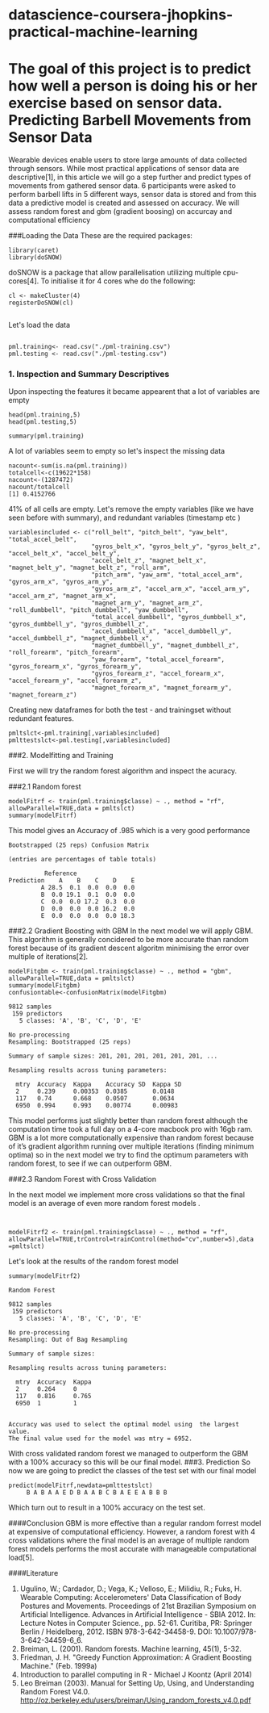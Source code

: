# datascience-coursera-jhopkins-practical-machine-learning
The goal of this project is to predict how well a person is doing his or her exercise based on sensor data.
Predicting Barbell Movements from Sensor Data
========================================================

Wearable devices enable users to store large amounts of data collected through sensors. While most practical applications of sensor data are descriptive[1],  in this article we will go a step further and predict types of movements from gathered sensor data. 6 participants were asked to perform barbell lifts in 5 different ways, sensor data is stored and from this data a predictive model is created and assessed on accuracy. We will assess random forest and gbm (gradient boosing) on accurcay and computational efficiency

###Loading the Data
These are the required packages:

```{r}
library(caret)
library(doSNOW)
```
doSNOW is a package that allow parallelisation utilizing multiple cpu-cores[4].
To initialise it for 4 cores  whe do the following: 

```{r}
cl <- makeCluster(4)
registerDoSNOW(cl)


```

Let's load the data
```{r}

pml.training<- read.csv("./pml-training.csv")
pml.testing <- read.csv("./pml-testing.csv")
```
### 1. Inspection and Summary Descriptives 
Upon inspecting the features it became appearent that a lot of variables are empty 
```{r}
head(pml.training,5)
head(pml.testing,5)
```

```{r}
summary(pml.training)
```
A lot of variables seem to empty so let's inspect the missing data

```{r}
nacount<-sum(is.na(pml.training))
totalcell<-c(19622*158)
nacount<-(1287472)
nacount/totalcell
[1] 0.4152766
```

41% of all cells are empty. 
Let's remove the empty variables (like we have seen before with summary), and redundant variables (timestamp etc ) 




```{r}
variablesincluded <- c("roll_belt", "pitch_belt", "yaw_belt", "total_accel_belt", 
                       "gyros_belt_x", "gyros_belt_y", "gyros_belt_z", "accel_belt_x", "accel_belt_y", 
                       "accel_belt_z", "magnet_belt_x", "magnet_belt_y", "magnet_belt_z", "roll_arm", 
                       "pitch_arm", "yaw_arm", "total_accel_arm", "gyros_arm_x", "gyros_arm_y", 
                       "gyros_arm_z", "accel_arm_x", "accel_arm_y", "accel_arm_z", "magnet_arm_x", 
                       "magnet_arm_y", "magnet_arm_z", "roll_dumbbell", "pitch_dumbbell", "yaw_dumbbell", 
                       "total_accel_dumbbell", "gyros_dumbbell_x", "gyros_dumbbell_y", "gyros_dumbbell_z", 
                       "accel_dumbbell_x", "accel_dumbbell_y", "accel_dumbbell_z", "magnet_dumbbell_x", 
                       "magnet_dumbbell_y", "magnet_dumbbell_z", "roll_forearm", "pitch_forearm", 
                       "yaw_forearm", "total_accel_forearm", "gyros_forearm_x", "gyros_forearm_y", 
                       "gyros_forearm_z", "accel_forearm_x", "accel_forearm_y", "accel_forearm_z", 
                       "magnet_forearm_x", "magnet_forearm_y", "magnet_forearm_z")
```

Creating new dataframes for both the test - and trainingset without redundant features.
```{r}
pmltslct<-pml.training[,variablesincluded]
pmlttestslct<-pml.testing[,variablesincluded]
```

###2. Modelfitting and Training

First we will try the random forest algorithm and inspect the acuracy.

###2.1 Random forest


```{r}
modelFitrf <- train(pml.training$classe) ~ ., method = "rf", allowParallel=TRUE,data = pmltslct)
summary(modelFitrf)
```
This model gives an Accuracy of .985 which is a very good performance
```{r}
Bootstrapped (25 reps) Confusion Matrix 

(entries are percentages of table totals)
 
          Reference
Prediction    A    B    C    D    E
         A 28.5  0.1  0.0  0.0  0.0
         B  0.0 19.1  0.1  0.0  0.0
         C  0.0  0.0 17.2  0.3  0.0
         D  0.0  0.0  0.0 16.2  0.0
         E  0.0  0.0  0.0  0.0 18.3
```


###2.2 Gradient Boosting with GBM
In the next model we will apply GBM. This algorithm is generally concidered to be more accurate than random forest because of its gradient descent algoritm minimising the error over multiple of iterations[2].

```{r}
modelFitgbm <- train(pml.training$classe) ~ ., method = "gbm", allowParallel=TRUE,data = pmltslct)
summary(modelFitgbm) 
confusiontable<-confusionMatrix(modelFitgbm)

```
 
```{r}
9812 samples
 159 predictors
   5 classes: 'A', 'B', 'C', 'D', 'E' 

No pre-processing
Resampling: Bootstrapped (25 reps) 

Summary of sample sizes: 201, 201, 201, 201, 201, 201, ... 

Resampling results across tuning parameters:

  mtry  Accuracy  Kappa    Accuracy SD  Kappa SD
  2     0.239     0.00353  0.0385       0.0148  
  117   0.74      0.668    0.0507       0.0634  
  6950  0.994     0.993    0.00774      0.00983 
```

This model performs just slightly better than random forest although the computation time took a full day on a 4-core macbook pro with 16gb ram.
GBM is a lot more computationally expensive than random forest because of it’s gradient algorithm running over multiple iterations (finding minimum optima) so in the next model we try to find the optimum parameters with random forest, to see if we can outperform GBM.


###2.3 Random Forest with Cross Validation

In the next model we implement more cross validations so that the final model is an average of even more random forest  models . 


```{r}


modelFitrf2 <- train(pml.training$classe) ~ ., method = "rf", allowParallel=TRUE,trControl=trainControl(method="cv",number=5),data =pmltslct)
```
Let's look at the results of the random forest model

```{r}
summary(modelFitrf2)

```
```{r}
Random Forest 

9812 samples
 159 predictors
   5 classes: 'A', 'B', 'C', 'D', 'E' 

No pre-processing
Resampling: Out of Bag Resampling 

Summary of sample sizes:  

Resampling results across tuning parameters:

  mtry  Accuracy  Kappa
  2     0.264     0    
  117   0.816     0.765
  6950  1         1    


Accuracy was used to select the optimal model using  the largest value.
The final value used for the model was mtry = 6952. 
```

With cross validated random forest we managed to outperform the GBM with a 100% accuracy so this will be our final model. 
###3. Prediction
So now we are going to predict the classes of the test set with our final model

```{r}
predict(modelFitrf,newdata=pmlttestslct)
     B A B A A E D B A A B C B A E E A B B B
```
Which turn out to result in a 100% accuracy on the test set.



####Conclusion
GBM is more effective than a regular random forrest model at expensive of computational efficiency. However, a random forest with 4 cross validations where the final model is an average of multiple random forest models performs the most accurate with manageable computational load[5]. 


####Literature
1. Ugulino, W.; Cardador, D.; Vega, K.; Velloso, E.; Milidiu, R.; Fuks, H. Wearable Computing: Accelerometers' Data Classification of Body Postures and Movements. Proceedings of 21st Brazilian Symposium on Artificial Intelligence. Advances in Artificial Intelligence - SBIA 2012. In: Lecture Notes in Computer Science., pp. 52-61. Curitiba, PR: Springer Berlin / Heidelberg, 2012. ISBN 978-3-642-34458-9. DOI: 10.1007/978-3-642-34459-6_6. 
2. Breiman, L. (2001). Random forests. Machine learning, 45(1), 5-32.
3. Friedman, J. H. "Greedy Function Approximation: A Gradient Boosting Machine." (Feb. 1999a)
4. Introduction to parallel computing in R - Michael J Koontz (April 2014)
5. Leo Breiman (2003). Manual for Setting Up, Using, and Understanding Random Forest V4.0. http://oz.berkeley.edu/users/breiman/Using_random_forests_v4.0.pdf
